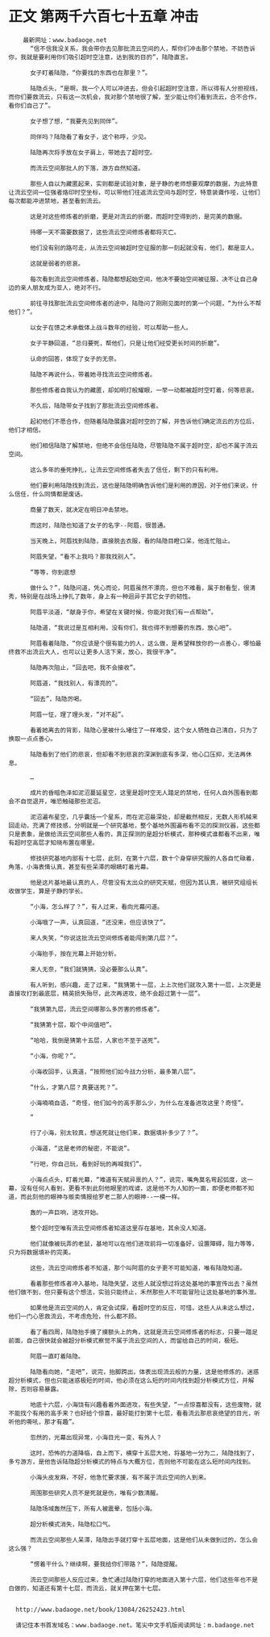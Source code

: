 # 正文 第两千六百七十五章 冲击
        最新网址：www.badaoge.net
          “信不信我没关系，我会带你去见那批流云空间的人，帮你们冲击那个禁地，不妨告诉你，我就是要利用你们吸引超时空注意，达到我的目的”，陆隐直言。
      
          女子盯着陆隐，“你要找的东西也在那里？”。
      
          陆隐点头，“是啊，我一个人可以冲进去，但会引起超时空注意，所以得有人分担视线，而你们要救流云，只有这一次机会，我对那个禁地很了解，至少能让你们看到流云，合不合作，看你们自己了”。
      
          女子想了想，“我要先见到同伴”。
      
          同伴吗？陆隐看了看女子，这个称呼，少见。
      
          陆隐再次将手放在女子肩上，带她去了超时空。
      
          而流云空间那批人的下落，游方自然知道。
      
          那些人自以为藏匿起来，实则都是试验对象，是子静的老师想要观摩的数据，为此特意让流云空间一位强者烙印时空坐标，可以带他们往返流云空间与超时空，特意装聋作哑，让他们每次都能冲进禁地，甚至看到流云。
      
          这是对这些修炼者的折磨，更是对流云的折磨，而超时空得到的，是完美的数据。
      
          待哪一天不需要数据了，这些流云空间修炼者都将灭亡。
      
          他们没有别的路可走，从流云空间被超时空征服的那一刻起就没有，他们，都是亚人。
      
          这就是弱者的悲哀。
      
          每次看到流云空间修炼者，陆隐都想起始空间，他决不要始空间被征服，决不让自己身边的亲人朋友成为亚人，绝对不行。
      
          前往寻找那批流云空间修炼者的途中，陆隐问了刚刚见面时的第一个问题，“为什么不帮他们？”。
      
          以女子在馈之术承载体上战斗数年的经验，可以帮助一些人。
      
          女子平静回道，“总归要死，帮他们，只是让他们经受更长时间的折磨”。
      
          认命的回答，体现了女子的无奈。
      
          陆隐不再说什么，带着她寻找流云空间修炼者。
      
          那些修炼者自我认为的藏匿，却如明灯般耀眼，一举一动都被超时空盯着，何等悲哀。
      
          不久后，陆隐带女子找到了那批流云空间修炼者。
      
          起初他们不愿合作，但随着陆隐展露对超时空的了解，并告诉他们确定流云的方位后，他们才相信。
      
          他们相信陆隐了解禁地，但绝不会信任陆隐，尽管陆隐不属于超时空，却也不属于流云空间。
      
          这么多年的垂死挣扎，让流云空间修炼者失去了信任，剩下的只有利用。
      
          他们要利用陆隐找到流云，这也是陆隐明确告诉他们是利用的原因，对于他们来说，什么信任，什么同情都是废话。
      
          商量了数天，就决定在明日冲击禁地。
      
          而这时，陆隐也知道了女子的名字--阿眉，很普通。
      
          当天晚上，阿眉找到陆隐，直接脱去衣服，看的陆隐目瞪口呆，他连忙阻止。
      
          阿眉失望，“看不上我吗？那我找别人”。
      
          “等等，你到底想
      
          做什么？”，陆隐问道，凭心而论，阿眉虽然不漂亮，但也不难看，属于耐看型，很清秀，特别是在战场上挣扎了数年，身上有一种迥异于其它女子的韧性。
      
          阿眉平淡道，“献身于你，希望在关键时候，你能对我们有一点帮助”。
      
          陆隐道，“我说过是互相利用，没有你们，我也得不到想要的东西，放心吧”。
      
          阿眉看着陆隐，“你应该是个很有能力的人，这么做，是希望释放你的一点善心，哪怕最终救不出流云大人，也可以让更多人活下来，放心，我很干净”。
      
          陆隐再次阻止，“回去吧，我不会接收”。
      
          阿眉道，“我找别人，有漂亮的”。
      
          “回去”，陆隐厉喝。
      
          阿眉一怔，理了理头发，“对不起”。
      
          看着她离去的背影，陆隐心里被什么堵住了一样难受，这个女人牺牲自己清白，只为了换取一点点善心。
      
          陆隐看到了他们的悲哀，但却看不到悲哀的深渊到底有多深，他心口压抑，无法再休息。
      
          …
      
          成片的昏暗色泽如泥沼蔓延星空，这里是超时空无人踏足的禁地，任何人自外围看到都会不自觉退开，唯恐触碰那些泥沼。
      
          泥沼遍布星空，几乎囊括一个星系，而在泥沼最深处，却是截然相反，无数人形机械来回走动，充满了修技感，分明就是一个研究基地，整个基地外围遍布看不见的探测仪器，这些都只是表象，是做给流云空间那些人看的，真正探测的是超分析模式，那种模式谁都看不出来，唯有超时空高层才知晓布置在哪里。
      
          修技研究基地内部有十七层，此刻，在第十六层，数十个身穿研究服的人各自忙碌着，角落，小海表情认真，甚至有些呆滞的眼睛盯着光幕。
      
          他是这片基地最认真的人，尽管没有太出众的研究天赋，但因为其认真，被研究组组长收做学生，算是子静的学长。
      
          “小海，怎么样了？”，有人过来，看向光幕问道。
      
          小海哦了一声，认真回道，“还没来，但应该快了”。
      
          来人失笑，“你说这批流云空间修炼者能闯到第几层？”。
      
          小海抬手，按在光幕上开始分析。
      
          来人无奈，“我们就猜猜，没必要那么认真”。
      
          有人听到，感兴趣，走了过来，“我猜第十一层，上上次他们就攻入第十一层，上次更是直接攻打到最底层，精英损失殆尽，此次再进攻，绝不会超过第十一层”。
      
          “我猜第九层，流云空间哪那么多厉害的修炼者”。
      
          “我猜第十层，取个中间值吧”。
      
          “哈哈，我倒是猜第十五层，人家也不至于送死”。
      
          “小海，你呢？”。
      
          小海收回手，认真道，“按照他们如今战力分析，最多第八层”。
      
          “什么，才第八层？真要送死？”。
      
          小海喃喃自语，“奇怪，他们如今的高手那么少，为什么在准备进攻这里？奇怪”。
      
          “
      
          行了小海，别太较真，想送死就让他们来，数据填补多少了？”。
      
          小海道，“这是老师的秘密，不能说”。
      
          “行吧，你自己玩，看到好玩的再喊我们”。
      
          小海点点头，盯着光幕，“难道有天赋异禀的人？”，说完，嘴角莫名弯起弧度，这一幕，没有任何人看到，更看不到此刻他眼里的戏谑，这是他不为人知的一面，即便老师都不知道，而此刻他的眼神与贩卖情报给罗老二那人的眼神--一模一样。
      
          轰的一声巨响，进攻开始。
      
          整个超时空唯有流云空间修炼者知道这里存在基地，其余没人知道。
      
          他们就像被玩弄的老鼠，基地可以在他们进攻前将一切准备好，设置障碍，阻力等等，只为将数据填补的完美。
      
          这些，流云空间修炼者不知道，那个叫阿眉的女子更不可能知道，唯有陆隐知道。
      
          看着那些修炼者冲入基地，陆隐失望，这些人就没想过将这处基地的事宣传出去？虽然他们做不到，但只要有这个想法，实验只能终止，禾然那些人不可能冒险让这处基地的事外泄。
      
          如果他是流云空间的人，肯定会试探，看超时空的反应，可惜，这些人从未这么想过，他们一门心思救流云，不考虑危险，什么都不顾。
      
          看了看四周，陆隐抬手摸了摸额头上的角，这就是流云空间修炼者的标志，只要一踏足前面，自己很快就会被超分析模式察觉不属于流云空间的人，而留给自己的时间，极短。
      
          阿眉一直盯着陆隐。
      
          陆隐看向她，“走吧”，说完，抬脚跨出，体表出现流云般的力量，这是他修炼的，迷惑超分析模式，但也只能迷惑极短的时间，他必须在这么短的时间内找到超分析模式方位，并解除，否则容易暴露。
      
          地底十六层，小海饶有兴趣看着外面进攻，有些失望，“一点惊喜都没有，这些废物，就不能找个有用的高手来？也好给个惊喜，最好能打到第十七层，看看流云那悲哀绝望的目光，听听他的嘶吼，那才有趣”。
      
          忽然的，光幕出现异常，小海目光一变，有外人？
      
          这时，恐怖的力道降临，自上而下，横穿十五层大地，将基地一分为二，陆隐找到了，多亏游方，是他告诉陆隐超分析模式的特点与大概方位，否则他不可能在这么短时间内找到。
      
          小海头皮发麻，不好，他急忙要求援，有不属于流云空间的人到来。
      
          周围那些研究人员不是死就是伤，唯有少数清醒。
      
          陆隐场域轰然压下，所有人被震晕，包括小海。
      
          超分析模式消失，陆隐松口气。
      
          而流云空间那些人呆滞，陆隐出手就打穿十五层地面，这是他们从未做到过的，怎么会这么强？
      
          “愣着干什么？继续啊，要我给你们带路？”，陆隐提醒。
      
          流云空间那些人反应过来，急忙通过陆隐打穿的地面进入第十六层，他们这些年也不是白做的，知道还有第十七层，而流云，就关押在第十七层。
      
      
      http://www.badaoge.net/book/13084/26252423.html
      
      请记住本书首发域名：www.badaoge.net。笔尖中文手机版阅读网址：m.badaoge.net